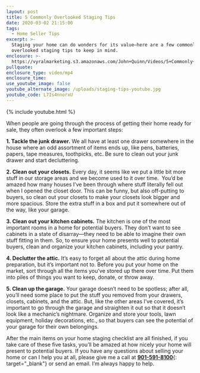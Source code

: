```yaml
---
layout: post
title: 5 Commonly Overlooked Staging Tips
date: 2020-03-02 21:15:00
tags:
  - Home Seller Tips
excerpt: >-
  Staging your home can do wonders for its value—here are a few commonly
  overlooked staging tips to keep in mind.
enclosure: >-
  https://vyralmarketing.s3.amazonaws.com/John+Quinn/Videos/5+Commonly+Overlooked+Staging+Tips.mp4
pullquote:
enclosure_type: video/mp4
enclosure_time:
use_youtube_image: false
youtube_alternate_image: /uploads/staging-tips-youtube.jpg
youtube_code: L7Is4nnorxU
---
```


{% include youtube.html %}

When people are going through the process of getting their home ready for sale, they often overlook a few important steps:&nbsp;

**1\. Tackle the junk drawer.** We all have at least one drawer somewhere in the house where an odd assortment of items ends up, like pens, batteries, papers, tape measures, toothpicks, etc. Be sure to clean out your junk drawer and start decluttering.

**2\. Clean out your closets.** Every day, it seems like we put a little bit more stuff in our storage areas and we become used to it over time.&nbsp; You’d be amazed how many houses I’ve been through where stuff literally fell out when I opened the closet door. This can be funny, but also off-putting to buyers, so clean out your closets to make your closets look bigger and more spacious. Store the extra stuff in a box and put it somewhere out of the way, like your garage.

**3\. Clean out your kitchen cabinets.** The kitchen is one of the most important rooms in a home for potential buyers. They don’t want to see cabinets in a state of disarray—they need to be able to imagine their own stuff fitting in them. So, to ensure your home presents well to potential buyers, clean and organize your kitchen cabinets, including your pantry.

**4\. Declutter the attic.** It’s easy to forget all about the attic during home preparation, but it’s important not to. Before you put your home on the market, sort through all the items you’ve stored up there over time. Put them into piles of things you want to keep, donate, or throw away.

**5\. Clean up the garage.** Your garage doesn’t need to be spotless; after all, you’ll need some place to put the stuff you removed from your drawers, closets, cabinets, and the attic. But, like the other areas I’ve covered, it’s important to go through the garage and straighten it out so that it doesn’t look like a mechanic’s nightmare. Organize and store your tools, lawn equipment, holiday decorations, etc., so that buyers can see the potential of your garage for their own belongings.

After the main items on your home staging checklist are all finished, if you take care of these five tasks, you’ll be amazed at how nicely your home will present to potential buyers. If you have any questions about selling your home or can I help you at all, please give me a call at&nbsp;[**901-591-8100**](tel:901-591-8100){: target="_blank"} or send an email. I’m always happy to help.